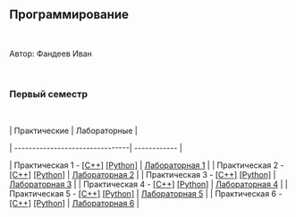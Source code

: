 ## Программирование

​

Автор: Фандеев Иван

​

### Первый семестр

​

| Практические                    | Лабораторные |

| --------------------------------| ------------ |

| Практическая 1 - [[C++]](./Practice/01/C++/) [[Python]](./Practice/01/Python/) | [Лабораторная 1](./Lab/01/ReadMe.md) |
| Практическая 2 - [[C++]](./Practice/02/C++/) [[Python]](./Practice/02/Python/) | [Лабораторная 2](./Lab/02/ReadMe.md) |
| Практическая 3 - [[C++]](./Practice/03/C++/) [[Python]](./Practice/03/Python/) | [Лабораторная 3](./Lab/03/ReadMe.md) |
| Практическая 4 - [[C++]](./Practice/04/C++/) [[Python]](./Practice/04/Python/) | [Лабораторная 4](./Lab/04/ReadMe.md) |
| Практическая 5 - [[C++]](./Practice/05/C++/) [[Python]](./Practice/05/Python/) | [Лабораторная 5](./Lab/05/ReadMe.md) |
| Практическая 6 - [[C++]](./Practice/06/C++/) [[Python]](./Practice/06/Python/) | [Лабораторная 6](./Lab/06/ReadMe.md) |